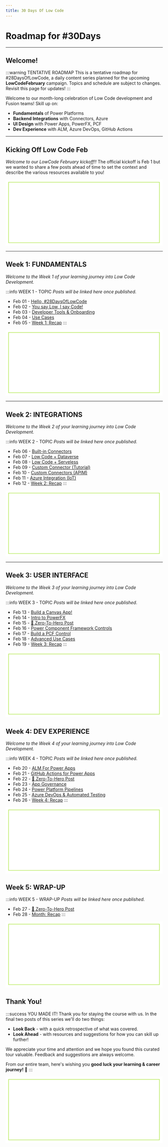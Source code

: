 ```yaml
---
title: 30 Days Of Low Code
---
```


# Roadmap for #30Days

---

## Welcome! 

:::warning TENTATIVE ROADMAP
This is a tentative roadmap for #28DaysOfLowCode, a daily content series planned for the upcoming **LowCodeFebruary** campaign. Topics and schedule are subject to changes. Revisit this page for updates!
:::

Welcome to our month-long celebration of Low Code development and Fusion teams! Skill up on:

 * **Fundamentals** of Power Platforms
 * **Backend Integrations** with Connectors, Azure
 * **UI Design** with Power Apps, PowerFX, PCF 
 * **Dev Experience** with ALM, Azure DevOps, GitHub Actions

---

## Kicking Off Low Code Feb

_Welcome to our LowCode February kickoff!!_ The official kickoff is Feb 1 but we wanted to share a few posts ahead of time to set the context and describe the various resources available to you!

![Kickoff](./../../../static/img/banner.png)

---

## Week 1: FUNDAMENTALS

_Welcome to the Week 1 of your learning journey into Low Code Development._

:::info WEEK 1 - TOPIC
_Posts will be linked here once published._
 * Feb 01 - [Hello, #28DaysOfLowCode](/blog/)
 * Feb 02 - [You say Low, I say Code!](/blog/)
 * Feb 03 - [Developer Tools & Onboarding](/blog/)
 * Feb 04 - [Use Cases](/blog/)
 * Feb 05 - [Week 1: Recap](/blog/)
:::

![Week 1](./../../../static/img/banner.png)

---

## Week 2: INTEGRATIONS

_Welcome to the Week 2 of your learning journey into Low Code Development._

:::info WEEK 2 - TOPIC
_Posts will be linked here once published._
 * Feb 06 - [Built-in Connectors](/blog/)
 * Feb 07 - [Low Code + Dataverse](/blog/)
 * Feb 08 - [Low Code + Serveless](/blog/)
 * Feb 09 - [Custom Connector (Tutorial)](/blog/)
 * Feb 10 - [Custom Connectors (APIM)](/blog/)
 * Feb 11 - [Azure Integration (IoT)](/blog/)
 * Feb 12 - [Week 2: Recap](/blog/)
:::

![Week 2](./../../../static/img/banner.png)

---

## Week 3: USER INTERFACE

_Welcome to the Week 3 of your learning journey into Low Code Development._

:::info WEEK 3 - TOPIC
_Posts will be linked here once published._
 * Feb 13 - [Build a Canvas App!](/blog/)
 * Feb 14 - [Intro to PowerFX](/blog/)
 * Feb 15 - [🚀 Zero-To-Hero Post](/blog/)
 * Feb 16 - [Power Component Framework Controls](/blog/)
 * Feb 17 - [Build a PCF Control](/blog/)
 * Feb 18 - [Advanced Use Cases](/blog/)
 * Feb 19 - [Week 3: Recap](/blog/)
:::

![Week 3](./../../../static/img/banner.png)


## Week 4: DEV EXPERIENCE

_Welcome to the Week 4 of your learning journey into Low Code Development._

:::info WEEK 4 - TOPIC
_Posts will be linked here once published._
 * Feb 20 - [ALM For Power Apps](/blog/)
 * Feb 21 - [GitHub Actions for Power Apps](/blog/)
 * Feb 22 - [🚀 Zero-To-Hero Post](/blog/)
 * Feb 23 - [App Governance](/blog/)
 * Feb 24 - [Power Platform Pipelines](/blog/)
 * Feb 25 - [Azure DevOps & Automated Testing](/blog/)
 * Feb 26 - [Week 4: Recap](/blog/)
:::

![Week 4](./../../../static/img/banner.png)

## Week 5: WRAP-UP

:::info WEEK 5 - WRAP-UP
_Posts will be linked here once published._
 * Feb 27 - [🚀 Zero-To-Hero Post](/blog/)
 * Feb 28 - [Month: Recap](/blog/)
:::

![Week 5](./../../../static/img/banner.png)

## Thank You! 

:::success YOU MADE IT!
Thank you for staying the course with us. In the final two posts of this series we'll do two things:
 * **Look Back** - with a quick retrospective of what was covered.
 * **Look Ahead** - with resources and suggestions for how you can skill up further!

We appreciate your time and attention and we hope you found this curated tour valuable. Feedback and suggestions are always welcome. 

From our entire team, here's wishing you **good luck your learning & career journey!** 🎉
:::

![Team Picture](./../../../static/img/banner.png)